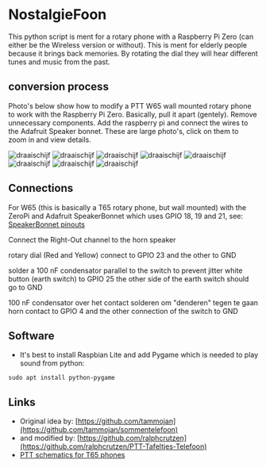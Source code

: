 # NostalgieFoon
This python script is ment for a rotary phone with a Raspberry Pi Zero (can either be the Wireless version or without).
This is ment for elderly people because it brings back memories. By rotating the dial they will hear different tunes and music from the past.

## conversion process
Photo's below show how to modify a PTT W65 wall mounted rotary phone to work with the Raspberry Pi Zero.
Basically, pull it apart (gentely). Remove unnecessary components. Add the raspberry pi and connect the wires
to the Adafruit Speaker bonnet. These are large photo's, click on them to zoom in and view details.

![draaischijf](https://github.com/beamzer/PTT-Tafeltjes-Telefoon/blob/master/foto/img_2606.jpg)
![draaischijf](https://github.com/beamzer/PTT-Tafeltjes-Telefoon/blob/master/foto/img_2607.jpg)
![draaischijf](https://github.com/beamzer/PTT-Tafeltjes-Telefoon/blob/master/foto/img_2608.jpg)
![draaischijf](https://github.com/beamzer/PTT-Tafeltjes-Telefoon/blob/master/foto/img_2609.jpg)
![draaischijf](https://github.com/beamzer/PTT-Tafeltjes-Telefoon/blob/master/foto/img_2610.jpg)
![draaischijf](https://github.com/beamzer/PTT-Tafeltjes-Telefoon/blob/master/foto/img_2623.jpg)
![draaischijf](https://github.com/beamzer/PTT-Tafeltjes-Telefoon/blob/master/foto/img_2624.jpg)
![draaischijf](https://github.com/beamzer/PTT-Tafeltjes-Telefoon/blob/master/foto/img_0844.gif)

## Connections
For W65 (this is basically a T65 rotary phone, but wall mounted) with the
ZeroPi and Adafruit SpeakerBonnet which uses GPIO 18, 19 and 21, see:
[SpeakerBonnet pinouts](https://learn.adafruit.com/adafruit-speaker-bonnet-for-raspberry-pi/pinouts)

Connect the Right-Out channel to the horn speaker

rotary dial (Red and Yellow) connect to GPIO 23 and the other to GND

solder a 100 nF condensator parallel to the switch to prevent jitter
white button (earth switch) to GPIO 25
the other side of the earth switch should go to GND

100 nF condensator over het contact solderen om "denderen" tegen te gaan
horn contact to GPIO 4 and the other connection of the switch to GND


## Software

* It's best to install Raspbian Lite and add Pygame which is needed to play sound from python:
```
sudo apt install python-pygame
```

## Links

* Original idea by: [https://github.com/tammojan](https://github.com/tammojan/sommentelefoon)
* and modified by: [https://github.com/ralphcrutzen](https://github.com/ralphcrutzen/PTT-Tafeltjes-Telefoon)
* [PTT schematics for T65 phones](https://dutchtelecom.files.wordpress.com/2016/05/ptt_schema_t65_toestellen_1974-1987.pdf)

